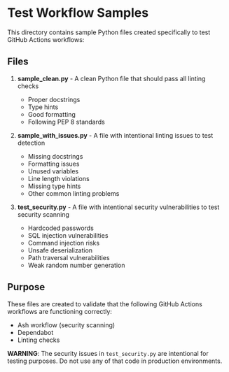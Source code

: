 # Test Workflow Samples

This directory contains sample Python files created specifically to test GitHub Actions workflows:

## Files

1. **sample_clean.py** - A clean Python file that should pass all linting checks
   - Proper docstrings
   - Type hints
   - Good formatting
   - Following PEP 8 standards

2. **sample_with_issues.py** - A file with intentional linting issues to test detection
   - Missing docstrings
   - Formatting issues
   - Unused variables
   - Line length violations
   - Missing type hints
   - Other common linting problems

3. **test_security.py** - A file with intentional security vulnerabilities to test security scanning
   - Hardcoded passwords
   - SQL injection vulnerabilities
   - Command injection risks
   - Unsafe deserialization
   - Path traversal vulnerabilities
   - Weak random number generation

## Purpose

These files are created to validate that the following GitHub Actions workflows are functioning correctly:
- Ash workflow (security scanning)
- Dependabot
- Linting checks

**WARNING**: The security issues in `test_security.py` are intentional for testing purposes. Do not use any of that code in production environments.